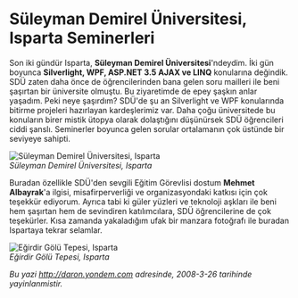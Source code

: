 # Süleyman Demirel Üniversitesi, Isparta Seminerleri
Son iki gündür Isparta, **Süleyman Demirel Üniversitesi**'ndeydim. İki
gün boyunca **Silverlight, WPF, ASP.NET 3.5 AJAX ve LINQ** konularına
değindik. SDÜ zaten daha önce de öğrencilerinden bana gelen soru
mailleri ile beni şaşırtan bir üniversite olmuştu. Bu ziyaretimde de
epey şaşkın anlar yaşadım. Peki neye şaşırdım? SDÜ'de şu an Silverlight
ve WPF konularında bitirme projeleri hazırlayan kardeşlerimiz var. Daha
çoğu üniversitede bu konuların birer mistik ütopya olarak dolaştığını
düşünürsek SDÜ öğrencileri ciddi şanslı. Seminerler boyunca gelen
sorular ortalamanın çok üstünde bir seviyeye sahipti.

![Süleyman Demirel Üniversitesi,
Isparta](media/Suleyman_Demirel_Universitesi_Isparta_Seminerleri/25032008_1.jpg)\
*Süleyman Demirel Üniversitesi, Isparta*

Buradan özellikle SDÜ'den sevgili Eğitim Görevlisi dostum **Mehmet
Albayrak**'a ilgisi, misafirperverliği ve organizasyondaki katkısı için
çok teşekkür ediyorum. Ayrıca tabi ki güler yüzleri ve teknoloji aşkları
ile beni hem şaşırtan hem de sevindiren katılımcılara, SDÜ öğrencilerine
de çok teşekürler. Kısa zamanda yakaladığım ufak bir manzara fotoğrafı
ile buradan Ispartaya tekrar selamlar.

![Eğirdir Gölü Tepesi,
Isparta](media/Suleyman_Demirel_Universitesi_Isparta_Seminerleri/25032008_2.jpg)\
*Eğirdir Gölü Tepesi, Isparta*



*Bu yazi http://daron.yondem.com adresinde, 2008-3-26 tarihinde yayinlanmistir.*

